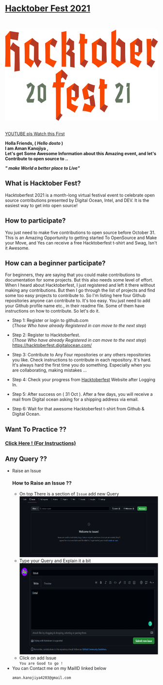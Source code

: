 # [**Hacktober Fest 2021**](https://hacktoberfest.digitalocean.com/)

<br>
<br>
<img height="300px" width="auto" style="align-item:center; background-color:#F4F0E1;" src="./images/htp.svg">
<br>
<br>

[YOUTUBE pls Watch this First](https://www.youtube.com/watch?v=JZeHxbLm_IQ)

**Holla Friends, ( _Hello dosto_ ) <br>
I am **Aman Kanojiya** , <br>
Let's get Some Awesome Information about this Amazing event, and let's Contribute to open source to ..<br>**

**_" make World a better place to Live"_**

## What is Hacktober Fest?

Hacktoberfest 2021 is a month-long virtual festival event to celebrate open source contributions presented by Digital Ocean, Intel, and DEV. It is the easiest way to get into open source!

## How to participate?

You just need to make five contributions to open source before October 31. This is an Amazing Opportunity to getting started To OpenSource and Make your Move, and Yes can receive a free Hacktoberfest t-shirt and Swag, Isn't it Awesome.

## How can a beginner participate?

For beginners, they are saying that you could make contributions to documentation for some projects. But this also needs some level of effort. When I heard about Hacktoberfest, I just registered and left it there without making any contributions. But then I go through the list of projects and find some too easy projects to contribute to. So I'm listing here four Github repositories anyone can contribute to. It's too easy. You just need to add your Github profile name etc., in their readme file. Some of them have instructions on how to contribute. So let's do it.

- Step 1: Register or login to github.com <br>
  (_Those Who have already Registered in can move to the next step_)
- Step 2: Register to Hacktoberfest.<br>
  (_Those Who have already Registered in can move to the next step_)
  https://hacktoberfest.digitalocean.com/
- Step 3: Contribute to Any Four repositories or any others repositories you like. Check instructions to contribute in each repository. It's hard. It's always hard the first time you do something. Especially when you are collaborating, making mistakes …

- Step 4: Check your progress from [Hacktoberfest](https://hacktoberfest.digitalocean.com/) Website after Logging In.

- Step 5: After success on ( 31 Oct ). After a few days, you will receive a mail from Digital ocean asking for a shipping address via email.

- Step 6: Wait for that awesome Hacktoberfest t-shirt from Github & Digital Ocean.

## Want To Practice ??

### [Click Here ! (For Instructions)](Practice.md)

## Any Query ??

- Raise an Issue
  ### How to Raise an Issue ??
  - On top There is a section of `Issue` add new Query<br>
    <img height="200px" width="500px" src="./images/newissue.png"></img><br>
  - Type your Query and Explain it a bit<br>
    <img height="300px" width="600px" src="./images/Fill.png"></img><br>
  - Click on add Issue<br>
    `You are Good to go !`
- You can Contact me on my MailID linked below
  ```bash
  aman.kanojiya4203@gmail.com
  ```
